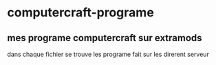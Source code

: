 # computercraft-programe
## mes programe computercraft sur extramods


dans chaque fichier se trouve les programe fait sur les direrent serveur
